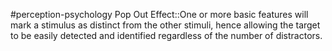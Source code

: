 #perception-psychology 
Pop Out Effect::One or more basic features will mark a stimulus as distinct from the other stimuli, hence allowing the target to be easily detected and identified regardless of the number of distractors. 